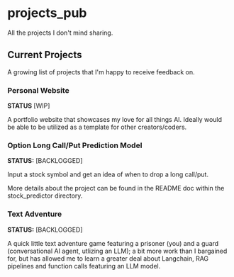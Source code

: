 # projects_pub
All the projects I don't mind sharing.

## Current Projects
A growing list of projects that I'm happy to receive feedback on.

### Personal Website
**STATUS** [WIP]

A portfolio website that showcases my love for all things AI. Ideally would be able to be utilized as a template for other creators/coders.

### Option Long Call/Put Prediction Model
**STATUS:** [BACKLOGGED]

Input a stock symbol and get an idea of when to drop a long call/put.

More details about the project can be found in the README doc within the stock_predictor directory.

### Text Adventure
**STATUS:** [BACKLOGGED]

A quick little text adventure game featuring a prisoner (you) and a guard (conversational AI agent, utlizing an LLM); a bit more work than I bargained for, but has allowed me to learn a greater deal about Langchain, RAG pipelines and function calls featuring an LLM model.
